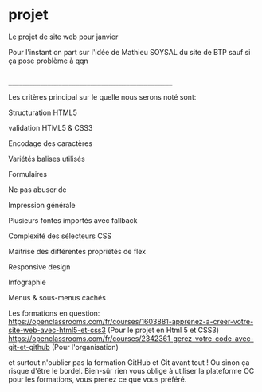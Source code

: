 # projet
Le projet de site web pour janvier

Pour l'instant on part sur l'idée de Mathieu SOYSAL du site de BTP sauf si ça pose problème à qqn

                                      ______________________________________________
Les critères principal sur le quelle nous serons noté sont:

Structuration HTML5

validation HTML5 & CSS3

Encodage des caractères

Variétés balises utilisés

Formulaires

Ne pas abuser de <br>

Impression générale

Plusieurs fontes importés avec fallback

Complexité des sélecteurs CSS

Maitrise des différentes propriétés de flex

Responsive design

Infographie

Menus & sous-menus cachés

Les formations en question:
https://openclassrooms.com/fr/courses/1603881-apprenez-a-creer-votre-site-web-avec-html5-et-css3 (Pour le projet en Html 5 et CSS3)
https://openclassrooms.com/fr/courses/2342361-gerez-votre-code-avec-git-et-github (Pour l'organisation)

et surtout n'oublier pas la formation GitHub et Git avant tout !
Ou sinon ça risque d'être le bordel.
Bien-sûr rien vous oblige à utiliser la plateforme OC pour les formations, vous prenez ce que vous préféré.
